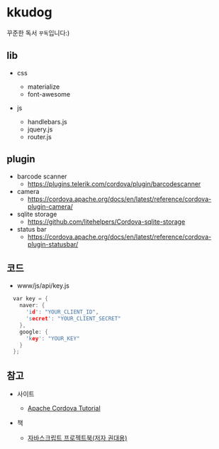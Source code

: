 # kkudog
꾸준한 독서 `꾸독`입니다:)

## lib
- css
  - materialize
  - font-awesome
  
- js
  - handlebars.js
  - jquery.js
  - router.js

## plugin
- barcode scanner
  - https://plugins.telerik.com/cordova/plugin/barcodescanner
- camera
  - https://cordova.apache.org/docs/en/latest/reference/cordova-plugin-camera/
- sqlite storage
  - https://github.com/litehelpers/Cordova-sqlite-storage
- status bar
  - https://cordova.apache.org/docs/en/latest/reference/cordova-plugin-statusbar/

## 코드
- www/js/api/key.js
```c
  var key = {
    naver: {
      'id': "YOUR_CLIENT_ID",
      'secret': "YOUR_CLIENT_SECRET"
    },
    google: {
      'key': "YOUR_KEY"
    }
  };
  ```

## 참고
- 사이트
  - [Apache Cordova Tutorial](https://ccoenraets.github.io/cordova-tutorial/)

- 책
  - [자바스크립트 프로젝트북(저자 권대용)](http://www.hanbit.co.kr/store/books/look.php?p_code=B8907454397)
